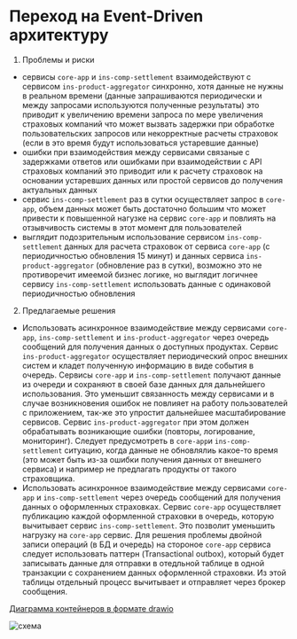 # Переход на Event-Driven архитектуру

1. Проблемы и риски
  - сервисы `core-app` и `ins-comp-settlement` взаимодействуют с сервисом `ins-product-aggregator` синхронно, хотя данные не нужны в реальном времени
  (данные запрашиваются периодически и между запросами используются полученные результаты) это приводит к увеличению времени запроса по мере увеличения
  страховых компаний что может вызвать задержки при обработке пользовательских запросов или некорректные расчеты страховок (если в это время будут
  использоваться устаревшие данные)
  - ошибки при взаимодействия между сервисами связаные с задержками ответов или ошибками при взаимодействии с API страховых компаний это приводит или к
  расчету страховок на основании устаревших данных или простой сервисов до получения актуальных данных
  - сервис `ins-comp-settlement` раз в сутки осуществляет запрос в `core-app`, объем данных может быть достаточно большим что может привести к повышенной
  нагузке на сервис `core-app` и повлиять на отзывчивость системы в этот момент для пользователей
  - выглядит подозрительным использование сервисом `ins-comp-settlement` данных для расчета страховок от сервиса `core-app` (с периодичностью обновления 15 минут)
  и данных сервиса `ins-product-aggregator` (обновление раз в сутки), возможно это не противоречит имеемой бизнес логике, но выглядит логичнее сервису `ins-comp-settlement`
  использовать данные с одинаковой периодичностью обновления
  
2. Предлагаемые решения
  - Использовать асинхронное взаимодействие между сервисами `core-app`, `ins-comp-settlement` и `ins-product-aggregator` через очередь сообщений для получения 
  данных о доступных продуктах. Сервис `ins-product-aggregator` осуществляет периодический опрос внешних систем и кладет полученную информацию в виде события
  в очередь. Сервисы `core-app` и `ins-comp-settlement` получают данные из очереди и сохраняют в своей базе данных для дальнейшего использования. Это уменьшит 
  связанность между сервисами и в случае возникновения ошибок не повлияет на работу пользователей с приложением, так-же это упростит дальнейшее масштабирование
  сервисов. Сервис `ins-product-aggregator` при этом должен обрабатывать возникающие ошибки (повторы, логирование, мониторинг). Следует предусмотреть в `core-app`и `ins-comp-settlement` ситуацию, когда данные не обновлялиь какое-то время (это может быть из-за ошибки получения данных от внешнего сервиса) и например не предлагать 
  продукты от такого страховщика.
  - Использовать асинхронное взаимодействие между сервисами `core-app` и `ins-comp-settlement` через очередь сообщений для получения   данных о оформленных страховках.
  Сервис `core-app` осуществляет публикацию каждой оформленной страховки в очередь, которую вычитывает сервис `ins-comp-settlement`. Это позволит уменьшить нагрузку на `core-app` сервис. Для решения проблемы двойной записи операций (в БД и очередь) на стороное `core-app` сервиса следует использовать паттерн (Transactional outbox), который 
  будет записывать данные для отправки в отедльной таблице в одной транзакции с сохранением данных оформленной страховки. Из этой таблицы отдельный процесс вычитывает и отправляет через брокер сообщения.

[Диаграмма контейнеров в формате drawio](InsureTech_C4_сontainer-diagram_to-be.drawio.xml)

![схема](InsureTech_C4_сontainer-diagram_to-be.drawio.png)

